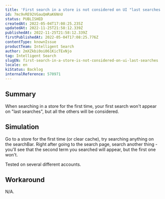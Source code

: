 ```yaml
---
title: 'First search in a store is not considered on UI "last searches'
id: 7mc9vRE92VGauQmRaK6NnU
status: PUBLISHED
createdAt: 2022-05-04T17:08:25.235Z
updatedAt: 2022-11-25T21:58:12.339Z
publishedAt: 2022-11-25T21:58:12.339Z
firstPublishedAt: 2022-05-04T17:08:25.776Z
contentType: knownIssue
productTeam: Intelligent Search
author: 2mXZkbi0oi061KicTExNjo
tag: Intelligent Search
slugEN: first-search-in-a-store-is-not-considered-on-ui-last-searches
locale: en
kiStatus: Backlog
internalReference: 570971
---
```


## Summary


When searching in a store for the first time, your first search won't appear on "last searches", but all the others will be considered.



## Simulation


Go to a store for the first time (or clear cache), try searching anything on the searchBar. Right after going to the search page, search another thing - you'll see that the second term you searched will appear, but the first one won't.

Tested on several different accounts.



## Workaround


N/A.

